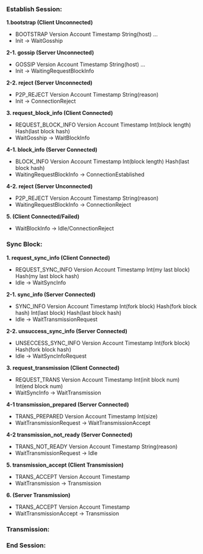 ### Establish Session:

**1.bootstrap (Client Unconnected)**
- BOOTSTRAP Version Account Timestamp String(host) ...
- Init -> WaitGosship

**2-1. gossip (Server Unconnected)**
- GOSSIP Version Account Timestamp String(host) ...
- Init -> WaitingRequestBlockInfo

**2-2. reject (Server Unconnected)**
- P2P_REJECT Version Account Timestamp String(reason)
- Init -> ConnectionReject

**3. request_block_info (Client Connected)**
- REQUEST_BLOCK_INFO Version Account Timestamp Int(block length) Hash(last block hash)
- WaitGosship -> WaitBlockInfo

**4-1. block_info (Server Connected)**
- BLOCK_INFO Version Account Timestamp Int(block length) Hash(last block hash)
- WaitingRequestBlockInfo -> ConnectionEstablished

**4-2. reject (Server Unconnected)**
- P2P_REJECT Version Account Timestamp String(reason)
- WaitingRequestBlockInfo -> ConnectionReject

**5. (Client Connected/Failed)**
- WaitBlockInfo -> Idle/ConnectionReject

### Sync Block:

**1. request_sync_info (Client Connected)**
- REQUEST_SYNC_INFO Version Account Timestamp Int(my last block) Hash(my last block hash)
- Idle -> WaitSyncInfo

**2-1. sync_info (Server Connected)**
- SYNC_INFO Version Account Timestamp Int(fork block) Hash(fork block hash) Int(last block) Hash(last block hash)
- Idle -> WaitTransmissionRequest

**2-2. unsuccess_sync_info (Server Connected)**
- UNSECCESS_SYNC_INFO Version Account Timestamp Int(fork block) Hash(fork block hash)
- Idle -> WaitSyncInfoRequest

**3. request_transmission (Client Connected)**
- REQUEST_TRANS Version Account Timestamp Int(init block num) Int(end block num)
- WaitSyncInfo -> WaitTransmission

**4-1 transmission_prepared (Server Connected)**
- TRANS_PREPARED Version Account Timestamp Int(size)
- WaitTransmissionRequest -> WaitTransmissionAccept

**4-2 transmission_not_ready (Server Connected)**
- TRANS_NOT_READY Version Account Timestamp String(reason)
- WaitTransmissionRequest -> Idle

**5. transmission_accept (Client Transmission)**
- TRANS_ACCEPT Version Account Timestamp
- WaitTransmission -> Transmission

**6. (Server Transmission)**
- TRANS_ACCEPT Version Account Timestamp
- WaitTransmissionAccept -> Transmission

### Transmission:


### End Session: